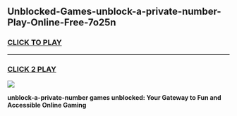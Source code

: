 
## Unblocked-Games-unblock-a-private-number-Play-Online-Free-7o25n
<h3>
<a href="https://premium76.site?title=unblock-a-private-number&ref=26A">CLICK TO PLAY</a></h3>
<hr>

<h3>
<a href="https://premium76.site?title=unblock-a-private-number&ref=26A">CLICK 2 PLAY</a>
  
</h3>

<a href="https://premium76.site?title=unblock-a-private-number&ref=26A"><img src="https://clearcache.store/games.png"></a>


**unblock-a-private-number games unblocked: Your Gateway to Fun and Accessible Online Gaming**
